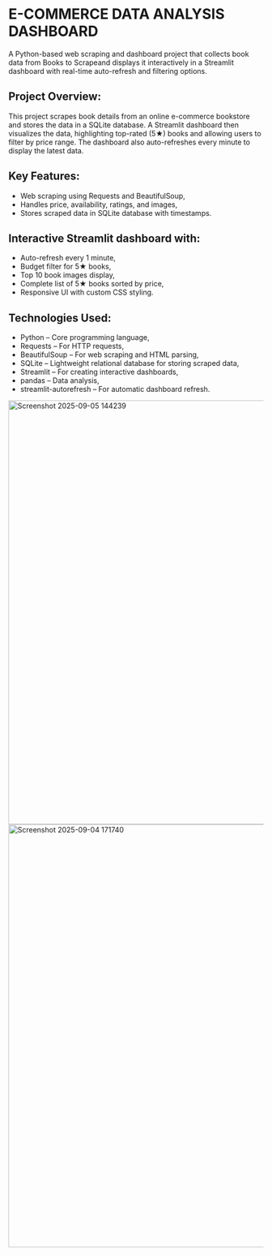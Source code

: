 # E-COMMERCE DATA ANALYSIS DASHBOARD
                                                                                           
A Python-based web scraping and dashboard project that collects book data from Books to Scrapeand displays it interactively in a Streamlit dashboard with real-time auto-refresh and filtering options.

## Project Overview:
This project scrapes book details from an online e-commerce bookstore and stores the data in a SQLite database. A Streamlit dashboard then visualizes the data, highlighting top-rated (5★) books and allowing users to filter by price range. The dashboard also auto-refreshes every minute to display the latest data.

## Key Features:
- Web scraping using Requests and BeautifulSoup,
- Handles price, availability, ratings, and images,
- Stores scraped data in SQLite database with timestamps.

## Interactive Streamlit dashboard with:
- Auto-refresh every 1 minute,
- Budget filter for 5★ books,
- Top 10 book images display,
- Complete list of 5★ books sorted by price,
- Responsive UI with custom CSS styling.

## Technologies Used:
- Python  – Core programming language,
- Requests – For HTTP requests,
- BeautifulSoup – For web scraping and HTML parsing,
- SQLite – Lightweight relational database for storing scraped data,
- Streamlit – For creating interactive dashboards,
- pandas – Data analysis,
- streamlit-autorefresh – For automatic dashboard refresh.


<img width="1920" height="836" alt="Screenshot 2025-09-05 144239" src="https://github.com/user-attachments/assets/24fba3b5-d944-4e33-a9eb-11586f6c3eec" />  
<img width="1920" height="834" alt="Screenshot 2025-09-04 171740" src="https://github.com/user-attachments/assets/c3ae88b6-7b7f-4097-9d5b-533425f9a6b5" />


